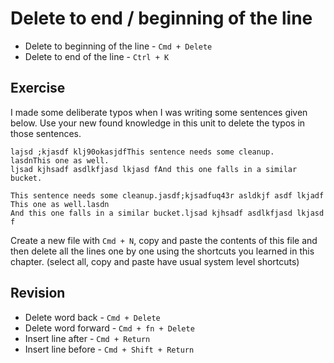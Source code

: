 Delete to end / beginning of the line
======================================

* Delete to beginning of the line - `Cmd + Delete`
* Delete to end of the line - `Ctrl + K`


Exercise
---------

I made some deliberate typos when I was writing some sentences given below.
Use your new found knowledge in this unit to delete the typos in those 
sentences.

```
lajsd ;kjasdf klj90okasjdfThis sentence needs some cleanup.
lasdnThis one as well.
ljsad kjhsadf asdlkfjasd lkjasd fAnd this one falls in a similar bucket.
```

```   
This sentence needs some cleanup.jasdf;kjsadfuq43r asldkjf asdf lkjadf
This one as well.lasdn
And this one falls in a similar bucket.ljsad kjhsadf asdlkfjasd lkjasd f
```

Create a new file with `Cmd + N`, copy and paste the contents of this file and
then delete all the lines one by one using the shortcuts you learned in this 
chapter. (select all, copy and paste have usual system level shortcuts)

Revision
---------

* Delete word back - `Cmd + Delete`
* Delete word forward - `Cmd + fn + Delete`
* Insert line after - `Cmd + Return`
* Insert line before - `Cmd + Shift + Return`